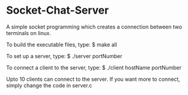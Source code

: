 # Socket-Chat-Server
A simple socket programming which creates a connection between two terminals on linux.

To build the executable files, type:
$ make all

To set up a server, type:
$ ./server portNumber

To connect a client to the server, type:
$ ./client hostName portNumber

Upto 10 clients can connect to the server. If you want more to connect,
simply change the code in server.c
